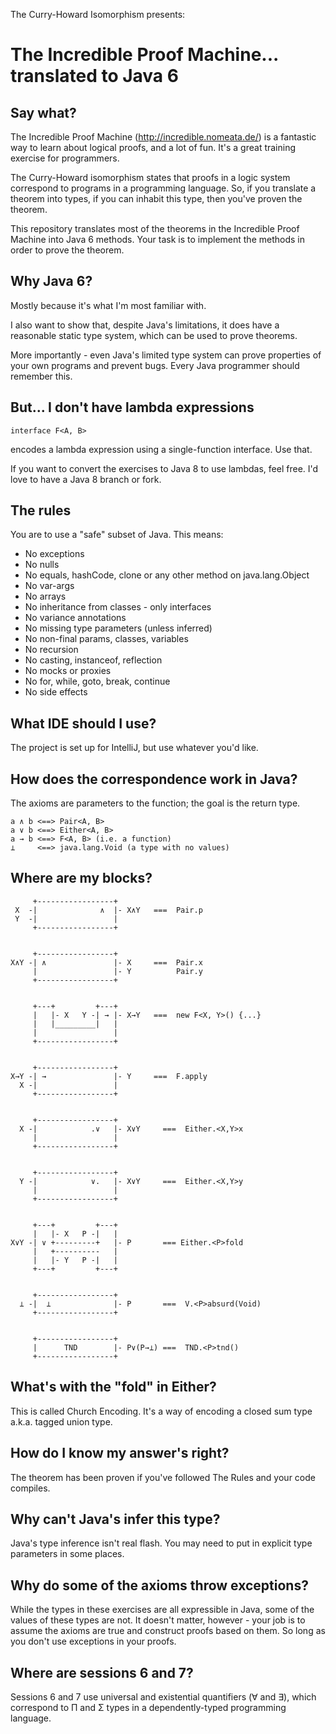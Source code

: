 The Curry-Howard Isomorphism presents:

The Incredible Proof Machine... translated to Java 6
====================================================

Say what?
---------

The Incredible Proof Machine (http://incredible.nomeata.de/) 
is a fantastic way to learn about logical proofs, 
and a lot of fun. It's a great training exercise for programmers. 

The Curry-Howard isomorphism states that proofs in a logic system correspond
to programs in a programming language. So, if you translate a theorem into types, 
if you can inhabit this type, then you've proven the theorem.

This repository translates most of the theorems in the Incredible Proof Machine
into Java 6 methods. Your task is to implement the methods in order to prove the theorem.

Why Java 6?
-----------

Mostly because it's what I'm most familiar with. 

I also want to show that, despite Java's limitations, it does
have a reasonable static type system, which can be used to prove theorems.

More importantly - even Java's limited type system can prove properties
of your own programs and prevent bugs. 
Every Java programmer should remember this.

But... I don't have lambda expressions
--------------------------------------

    interface F<A, B> 
     
encodes a lambda expression 
using a single-function interface. 
Use that. 

If you want to convert the exercises to Java 8 to use lambdas, feel free. 
I'd love to have a Java 8 branch or fork.

The rules
---------

You are to use a "safe" subset of Java. This means:

- No exceptions
- No nulls
- No equals, hashCode, clone or any other method on java.lang.Object
- No var-args
- No arrays
- No inheritance from classes - only interfaces
- No variance annotations
- No missing type parameters (unless inferred)
- No non-final params, classes, variables
- No recursion
- No casting, instanceof, reflection
- No mocks or proxies
- No for, while, goto, break, continue 
- No side effects

What IDE should I use?
----------------------

The project is set up for IntelliJ, but use whatever you'd like.

How does the correspondence work in Java?
-----------------------------------------

The axioms are parameters to the function; the goal is the return type.

    a ∧ b <==> Pair<A, B>
    a ∨ b <==> Either<A, B>
    a → b <==> F<A, B> (i.e. a function)
    ⊥     <==> java.lang.Void (a type with no values)
    

Where are my blocks?
--------------------

         +-----------------+
     X  -|              ∧  |- X∧Y   ===  Pair.p  
     Y  -|                 |
         +-----------------+


         +-----------------+
    X∧Y -| ∧               |- X     ===  Pair.x  
         |                 |- Y          Pair.y
         +-----------------+


         +---+         +---+
         |   |- X   Y -| → |- X→Y   ===  new F<X, Y>() {...}
         |   |_________|   |
         |                 |
         +-----------------+


         +-----------------+
    X→Y -| →               |- Y     ===  F.apply  
      X -|                 |
         +-----------------+


         +-----------------+
      X -|            .∨   |- X∨Y     ===  Either.<X,Y>x  
         |                 |
         +-----------------+


         +-----------------+
      Y -|            ∨.   |- X∨Y     ===  Either.<X,Y>y  
         |                 |
         +-----------------+


         +---+         +---+
         |   |- X   P -|   |  
    X∨Y -| ∨ +---------+   |- P       === Either.<P>fold
         |   +----------   |
         |   |- Y   P -|   |
         +---+         +---+


         +-----------------+
      ⊥ -|  ⊥              |- P       ===  V.<P>absurd(Void)  
         +-----------------+


         +-----------------+
         |      TND        |- P∨(P→⊥) ===  TND.<P>tnd()
         +-----------------+



What's with the "fold" in Either?
---------------------------------

This is called Church Encoding. 
It's a way of encoding a closed sum type a.k.a. tagged union type.


How do I know my answer's right?
--------------------------------

The theorem has been proven if you've followed The Rules and your code compiles. 

Why can't Java's infer this type?
---------------------------------

Java's type inference isn't real flash. 
You may need to put in explicit type parameters in some places.

Why do some of the axioms throw exceptions?
-------------------------------------------

While the types in these exercises are all expressible in Java, 
some of the values of these types are not. It doesn't matter, however - 
your job is to assume the axioms are true and construct proofs based on them.
So long as you don't use exceptions in your proofs.

Where are sessions 6 and 7?
---------------------------

Sessions 6 and 7 use universal and existential quantifiers (∀ and ∃), 
which correspond to Π and Σ types in a dependently-typed programming
language. 


